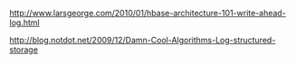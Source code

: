 http://www.larsgeorge.com/2010/01/hbase-architecture-101-write-ahead-log.html

http://blog.notdot.net/2009/12/Damn-Cool-Algorithms-Log-structured-storage


